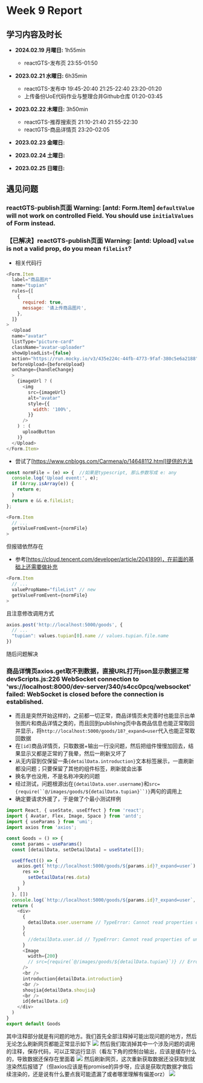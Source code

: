 # Week 9 Report

## 学习内容及时长

* **2024.02.19 月曜日:** 1h55min
  * reactGTS-发布页 23:55-01:50

* **2023.02.21 水曜日:** 6h35min
  * reactGTS-发布中 19:45-20:40 21:25-22:40 23:20-01:20
  * 上传备份UoE代码作业与整理合并Github仓库 01:20-03:45

* **2023.02.22 木曜日:** 3h50min
  * reactGTS-推荐搜索页 21:10-21:40 21:55-22:30
  * reactGTS-商品详情页 23:20-02:05

* **2023.02.23 金曜日:** 
* **2023.02.24 土曜日:** 
* **2023.02.25 日曜日:** 

## 遇见问题
### reactGTS-publish页面 Warning: [antd: Form.Item] `defaultValue` will not work on controlled Field. You should use `initialValues` of Form instead.


### 【已解决】reactGTS-publish页面 Warning: [antd: Upload] `value` is not a valid prop, do you mean `fileList`?
* 相关代码行
```JavaScript
<Form.Item
  label="商品图片"
  name="tupian"
  rules={[
    {
      required: true,
      message: '请上传商品图片',
    },
  ]}
>
  <Upload
  name="avatar"
  listType="picture-card"
  className="avatar-uploader"
  showUploadList={false}
  action="https://run.mocky.io/v3/435e224c-44fb-4773-9faf-380c5e6a2188"
  beforeUpload={beforeUpload}
  onChange={handleChange}
  >
    {imageUrl ? (
      <img
        src={imageUrl}
        alt="avatar"
        style={{
          width: '100%',
        }}
      />
    ) : (
      uploadButton
    )}
  </Upload>
</Form.Item>
```
* 尝试了[https://www.cnblogs.com/Carmena/p/14648112.html]提供的方法
```JavaScript
const normFile = (e) => {  //如果是typescript, 那么参数写成 e: any
  console.log('Upload event:', e);
  if (Array.isArray(e)) {
    return e;
  }
  return e && e.fileList;
};

<Form.Item
  // ...
  getValueFromEvent={normFile}
>
```
但报错依然存在
* 参考[https://cloud.tencent.com/developer/article/2041899]，在前面的基础上还需要做补充
```JavaScript
<Form.Item
  // ...
  valuePropName="fileList" // new
  getValueFromEvent={normFile}
>
```
且注意修改调用方式
```JavaScript
axios.post('http://localhost:5000/goods', {
  // ...
  "tupian": values.tupian[0].name // values.tupian.file.name
})
```
随后问题解决

### 商品详情页axios.get取不到数据，直接URL打开json显示数据正常 devScripts.js:226 WebSocket connection to 'ws://localhost:8000/dev-server/340/s4cc0pcq/websocket' failed: WebSocket is closed before the connection is established.
* 而且是突然开始这样的，之前都一切正常，商品详情页未完善时也能显示出单张图片和商品详情之类的，而且回到publishing页中各商品信息也能正常取回并显示，将`http://localhost:5000/goods/18?_expand=user`代入也能正常取回数据
* 在`[id]`商品详情页，只取数据+输出一行没问题，然后把组件慢慢加回去，结果显示又都是正常的了我晕，然后一刷新又坏了
* 从无内容到仅保留一条`{detailData.introduction}`文本标签展示，一直刷新都没问题；只要保留了其他的组件标签，刷新就会出事
* 换名字也没用，不是名称冲突的问题
* 经过测试，问题根源出在`{detailData.user.username}`和`src={require(``@/images/goods/${detailData.tupian}``)}`两句的调用上
* 确定要请求外援了，于是做了个最小测试样例
```JavaScript
import React, { useState, useEffect } from 'react';
import { Avatar, Flex, Image, Space } from 'antd';
import { useParams } from 'umi';
import axios from 'axios';

const Goods = () => {
  const params = useParams()
  const [detailData, setDetailData] = useState([]);

  useEffect(() => {
    axios.get(`http://localhost:5000/goods/${params.id}?_expand=user`).then(
      res => {
        setDetailData(res.data)
      }
    )
  }, [])
  console.log(`http://localhost:5000/goods/${params.id}?_expand=user`, detailData)
  return (
    <div>
      {
        detailData.user.username // TypeError: Cannot read properties of undefined (reading 'username')
      }
      {
        //detailData.user.id // TypeError: Cannot read properties of undefined (reading 'id')
      }
      <Image
        width={200}
        // src={require(`@/images/goods/${detailData.tupian}`)} // Error: Cannot find module './undefined'
      />
      <br />
      introduction{detailData.introduction}
      <br />
      shoujia{detailData.shoujia}
      <br />
      id{detailData.id}
    </div>
  )
}
export default Goods
```
其中注释部分就是有问题的地方。我们首先全部注释掉可能出现问题的地方，然后无论怎么刷新网页都能正常显示如下
![](https://github.com/toubun24/NiHon-IT-Training-Plan/blob/main/imgStorage/DesktopScreenshot2024022301530282.png)
然后我们取消掉其中一个涉及问题的调用的注释，保存代码，可以正常运行显示（看左下角的控制台输出，应该是缓存什么的，导致数据还保存在里面着
![](https://github.com/toubun24/NiHon-IT-Training-Plan/blob/main/imgStorage/DesktopScreenshot2024022301534259.png)
然后刷新网页，这次重新获取数据还没获取到就渲染然后报错了（但axios应该是有promise的异步呀，应该是获取完数据才做后续渲染的，还是说有什么要点我可能遗漏了或者哪里理解有偏差orz）
![](https://github.com/toubun24/NiHon-IT-Training-Plan/blob/main/imgStorage/DesktopScreenshot2024022301535512.png)